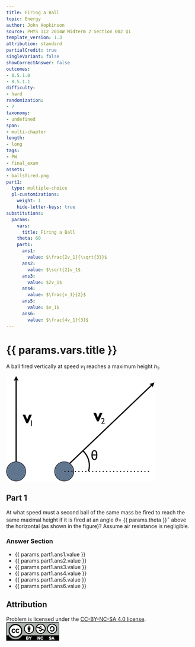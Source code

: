 ```yaml
---
title: Firing a Ball
topic: Energy
author: John Hopkinson
source: PHYS 112 2014W Midterm 2 Section 002 Q1
template_version: 1.3
attribution: standard
partialCredit: true
singleVariant: false
showCorrectAnswer: false
outcomes:
- 8.5.1.0
- 8.5.1.1
difficulty:
- hard
randomization:
- 2
taxonomy:
- undefined
span:
- multi-chapter
length:
- long
tags:
- PW
- final_exam
assets:
- ballsfired.png
part1:
  type: multiple-choice
  pl-customizations:
    weight: 1
    hide-letter-keys: true
substitutions:
  params:
    vars:
      title: Firing a Ball
    theta: 60
    part1:
      ans1:
        value: $\frac{2v_1}{\sqrt{3}}$
      ans2:
        value: $\sqrt{2}v_1$
      ans3:
        value: $2v_1$
      ans4:
        value: $\frac{v_1}{2}$
      ans5:
        value: $v_1$
      ans6:
        value: $\frac{4v_1}{3}$
---
```

# {{ params.vars.title }}
A ball fired vertically at speed $v_1$ reaches a maximum height $h_1$.

<img src="ballsfired.png" alt="Figure of a ball fired vertically with speed v one and a second ball of the same mass fired at an angle theta above the horizontal with speed v two." width=400>

## Part 1

At what speed must a second ball of the same mass be fired to reach the same maximal height if it is fired at an angle $\theta=$ {{ params.theta }}$^{\circ}$ above the horizontal (as shown in the figure)?
Assume air resistance is negligible.

### Answer Section

- {{ params.part1.ans1.value }}
- {{ params.part1.ans2.value }}
- {{ params.part1.ans3.value }}
- {{ params.part1.ans4.value }}
- {{ params.part1.ans5.value }}
- {{ params.part1.ans6.value }}

## Attribution

Problem is licensed under the [CC-BY-NC-SA 4.0 license](https://creativecommons.org/licenses/by-nc-sa/4.0/).<br> ![The Creative Commons 4.0 license requiring attribution-BY, non-commercial-NC, and share-alike-SA license.](https://raw.githubusercontent.com/firasm/bits/master/by-nc-sa.png)